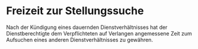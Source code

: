 # Freizeit zur Stellungssuche

Nach der Kündigung eines dauernden Dienstverhältnisses hat der Dienstberechtigte dem Verpflichteten auf Verlangen angemessene Zeit zum Aufsuchen eines anderen Dienstverhältnisses zu gewähren.